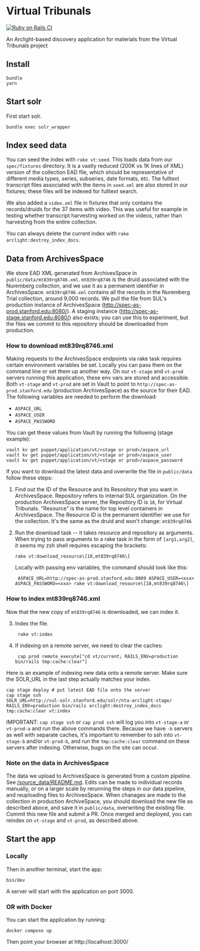 # Virtual Tribunals
[![Ruby on Rails CI](https://github.com/sul-dlss/vt-arclight/actions/workflows/rubyonrails.yml/badge.svg)](https://github.com/sul-dlss/vt-arclight/actions/workflows/rubyonrails.yml)

An Arclight-based discovery application for materials from the Virtual Tribunals project

## Install
```
bundle
yarn
```


## Start solr
First start solr.
```shell
bundle exec solr_wrapper
```
## Index seed data
You can seed the index with `rake vt:seed`. This loads data from our `spec/fixtures` directory. It is a vastly reduced (200K vs 1K lines of XML) version of the collection EAD file, which should be representative of different media types, series, subseries, date formats, etc. The fulltext transcript files associated with the items in `seed.xml` are also stored in our fixtures; these files will be indexed for fulltext search.

We also added a `video.xml` file in fixtures that only contains the records/druids for the 37 items with video. This was useful for example in testing whether transcript harvesting worked on the videos, rather than harvesting from the entire collection.

You can always delete the current index with `rake arclight:destroy_index_docs`.

## Data from ArchivesSpace

We store EAD XML generated from ArchivesSpace in `public/data/mt839rq8746.xml`. `mt839rq8746` is the druid associated with the Nuremberg collection, and we use it as a permanent identifier in ArchivesSpace. `mt839rq8746.xml` contains all the records in the Nuremberg Trial collection, around 9,000 records. We pull the file from SUL's production instance of ArchivesSpace (http://spec-as-prod.stanford.edu:8080/). A staging instance (http://spec-as-stage.stanford.edu:8080/) also exists; you can use this to experiment, but the files we commit to this repository should be downloaded from production.

### How to download mt839rq8746.xml
Making requests to the ArchivesSpace endpoints via rake task requires certain environment variables be set. Locally you can pass them on the command line or set them up another way. On our `vt-stage` and `vt-prod` servers running this application, these env vars are stored and accessible. Both `vt-stage` and `vt-prod` are set in Vault to point to `http://spec-as-prod.stanford.edu` (production ArchivesSpace) as the source for their EAD. The following variables are needed to perform the download:

- `ASPACE_URL`
- `ASPACE_USER`
- `ASPACE_PASSWORD`

You can get these values from Vault by running the following (stage example):
```shell
vault kv get puppet/application/vt/<stage or prod>/aspace_url
vault kv get puppet/application/vt/<stage or prod>/aspace_user
vault kv get puppet/application/vt/<stage or prod>/aspace_password
```

If you want to download the latest data and overwrite the file in `public/data` follow these steps:

1. Find out the ID of the Resource and its Resository that you want in ArchivesSpace. Repository refers to internal SUL organization. On the production ArchivesSpace server, the Repository ID is `18`, for Virtual Tribunals. "Resource" is the name for top level containers in ArchivesSpace. The Resource ID is the permanent identifier we use for the collection. It's the same as the druid and won't change: `mt839rq8746`

2. Run the download task -- it takes resource and repository as arguments. When trying to pass arguments to a rake task in the form of `[arg1,arg2]`, it seems my zsh shell requires escaping the brackets:
    ```shell
    rake vt:download_resource\[18,mt839rq8746\]           
    ```

    Locally with passing env variables, the command should look like this:
    ```shell
     ASPACE_URL=http://spec-as-prod.stanford.edu:8089 ASPACE_USER=<xxx> ASPACE_PASSWORD=<xxx> rake vt:download_resource\[18,mt839rq8746\]  
     ```
### How to index mt839rq8746.xml

Now that the new copy of `mt839rq8746` is downloaded, we can index it.

3. Index the file.
    ```shell
     rake vt:index 
    ```
4. If indexing on a remote server, we need to clear the caches:
   ```shell
    cap prod remote_execute["cd vt/current; RAILS_ENV=production bin/rails tmp:cache:clear"]
   ```

Here is an example of indexing new data onto a remote server. Make sure the SOLR_URL in the last step actually matches your index.
```shell
cap stage deploy # put latest EAD file onto the server
cap stage ssh
SOLR_URL=http://sul-solr.stanford.edu/solr/nta-arclight-stage/  RAILS_ENV=production bin/rails arclight:destroy_index_docs tmp:cache:clear vt:index
```

IMPORTANT: `cap stage ssh` or  `cap prod ssh` will log you into `vt-stage-a` or `vt-prod-a` and run the above commands there. Because we have `-b` servers as well with separate caches, it's important to remember to ssh into `vt-stage-b` and/or  `vt-prod-b`, and run the `tmp:cache:clear` command on these servers after indexing. Otherwise, bugs on the site can occur.

### Note on the data in ArchivesSpace
The data we upload to ArchivesSpace is generated from a custom pipeline. See [/source_data/README.md]().
Edits can be made to individual records manually, or on a larger scale by rerunning the steps in our data pipeline, and reuploading files to ArchivesSpace. When chanages are made to the collection in production ArchiveSpace, you should download the new file as described aboce, and save it in `public/data`, overwriting the existing file. Commit this new file and submit a PR. Once merged and deployed, you can reindex on  `vt-stage` and `vt-prod`, as described above.

## Start the app

### Locally
Then in another terminal, start the app:
```shell
bin/dev
```
A server will start with the application on port 3000.

### OR with Docker
You can start the application by running:
```
docker compose up
```
Then point your browser at http://localhost:3000/
